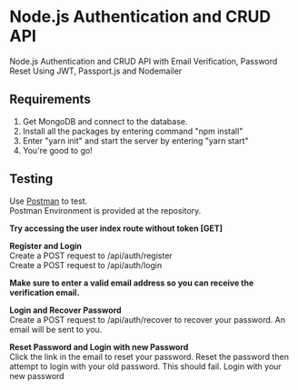 # Node.js Authentication and CRUD API
Node.js Authentication and CRUD API with Email Verification, Password Reset Using JWT, Passport.js and Nodemailer

## Requirements
1. Get MongoDB and connect to the database.
2. Install all the packages by entering command "npm install"
3. Enter "yarn init" and start the server by entering "yarn start"
4. You're good to go!

## Testing
Use <a href="https://www.getpostman.com" target="_blank">Postman</a> to test.<br/>
Postman Environment is provided at the repository. 

**Try accessing the user index route without token [GET]**<br/>

**Register and Login** <br/>
Create a POST request to /api/auth/register <br/>
Create a POST request to /api/auth/login

**Make sure to enter a valid email address so you can receive the verification email.**<br/>

**Login and Recover Password** <br/>
Create a POST request to /api/auth/recover to recover your password. An email will be sent to you.

**Reset Password and Login with new Password** <br/>
Click the link in the email to reset your password. 
Reset the password then attempt to login with your old password. This should fail. Login with your new password



